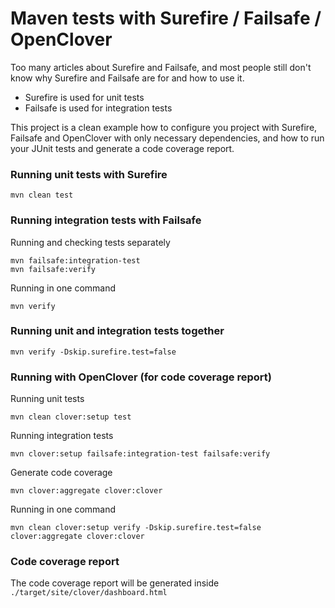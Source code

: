 # Maven tests with Surefire / Failsafe / OpenClover
Too many articles about Surefire and Failsafe, 
and most people still don't know why Surefire and Failsafe are for
and how to use it.

* Surefire is used for unit tests
* Failsafe is used for integration tests

This project is a clean example how to configure you project with Surefire, 
Failsafe and OpenClover with only necessary dependencies, and how to run your
JUnit tests and generate a code coverage report.

### Running unit tests with Surefire
```
mvn clean test
```

### Running integration tests with Failsafe
Running and checking tests separately
```
mvn failsafe:integration-test
mvn failsafe:verify
```

Running in one command
```
mvn verify
```

### Running unit and integration tests together
```
mvn verify -Dskip.surefire.test=false
```

### Running with OpenClover (for code coverage report)
Running unit tests
```
mvn clean clover:setup test  
```

Running integration tests
```
mvn clover:setup failsafe:integration-test failsafe:verify
```

Generate code coverage
```
mvn clover:aggregate clover:clover
```

Running in one command
```
mvn clean clover:setup verify -Dskip.surefire.test=false clover:aggregate clover:clover
```

### Code coverage report
The code coverage report will be generated inside
`./target/site/clover/dashboard.html`